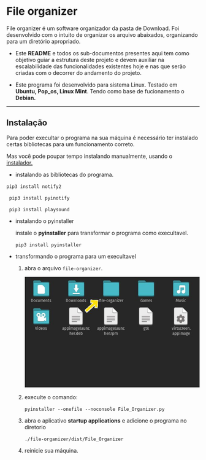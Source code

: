 <h1>File organizer</h1>
 
 
 
 File organizer é um software organizador da pasta de Download.
Foi desenvolvido com o intuito de organizar os arquivo abaixados, organizando para um diretório apropriado.


- Este <strong>README</strong> e todos os sub-documentos presentes aqui tem como objetivo guiar a estrutura deste projeto e devem auxiliar na escalabilidade das funcionalidades existentes hoje e nas que serão criadas com o decorrer do andamento do projeto.

- Este programa foi desenvolvido para sistema Linux. Testado em <strong>Ubuntu, Pop_os, Linux Mint</strong>. Tendo como base de fucionamento o <strong>Debian.</strong>

----
 
<h2>Instalação</h2>

Para poder execultar o programa na sua máquina é necessário ter instalado certas bibliotecas para um funcionamento correto.

Mas você pode poupar tempo instalando manualmente, usando o  <a href="https://github.com/thisiscleverson/installer-fileOrginazer.git">instalador.</a>

-  instalando as bibliotecas do programa.
 ```
 pip3 install notify2
 ```

```
 pip3 install pyinotify
```

```
 pip3 install playsound
```

- instalando o pyinstaller

	instale o <strong>pyinstaller</strong> para transformar o programa como execultavel.
	
	```
	pip3 install pyinstaller
	```
	

- transformando o programa para um execultavel
	
	1. abra o arquivo <code>file-organizer</code>.
		<p>
			<img src="/src/assets/file-organizer-img.jpg">
		</p>
	2. execulte o comando:
		```
		pyinstaller --onefile --noconsole File_Organizer.py
		```
	3. abra o aplicativo <strong>startup applications</strong> e adicione o programa no diretorio 
		```
		./file-organizer/dist/File_Organizer
		```
	4. reinicie sua máquina.
	




 
 